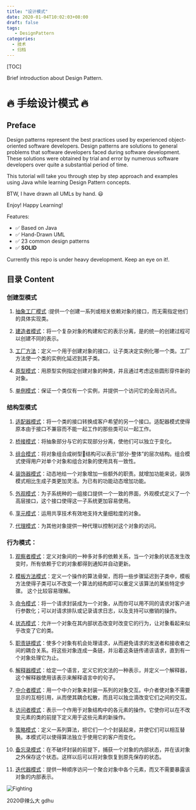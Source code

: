 ```yaml
---
title: "设计模式"
date: 2020-01-04T10:02:03+08:00
draft: false
tags: 
   - DesignPattern
categories:
  - 技术
  - 归档
---
```


[TOC]

 Brief introduction about Design Pattern.

<!--more-->


# :fire: 手绘设计模式 :fire:

## Preface

Design patterns represent the best practices used by experienced object-oriented software 
developers. Design patterns are solutions to general problems that software developers 
faced during software development. 
These solutions were obtained by trial and error by numerous 
software developers over quite a substantial period of time.

This tutorial will take you through step by step 
approach and examples using Java while learning Design Pattern concepts.

BTW, I have drawn all UMLs by hand. :smiley:

Enjoy! Happy Learning!

Features:

- :white_check_mark: Based on Java
- :white_check_mark: Hand-Drawn UML
- :white_check_mark: 23 common design patterns
- :white_check_mark: **SOLID**

Currently this repo is under heavy development. Keep an eye on it!.

## 目录 Content

### 创建型模式

1. [抽象工厂模式](015_AbstractPattern.md) :提供一个创建一系列或相关依赖对象的接口，而无需指定他们的具体实现类。

2. [建造者模式](013_BuilderPattern.md)：将一个复杂对象的构建和它的表示分离，是的统一的创建过程可以创建不同的表示。

3. [工厂方法](008_FactoryMethodPattern.md)：定义一个用于创建对象的接口，让子类决定实例化哪一个类。工厂方法使一个类的实例化延迟到其子类。

4. [原型模式](009_PrototypePattern.md)：用原型实例指定创建对象的种类，并且通过考虑这些圆形穿件新的对象。

5. [单例模式](021_SingletonPattern.md)：保证一个类仅有一个实例，并提供一个访问它的全局访问点。

### 结构型模式

1. [适配器模式](017_AdapterPattern.md)：将一个类的接口转换成客户希望的另一个接口。适配器模式使得原本由于接口不兼容而不能一起工作的那些类可以一起工作。

2. [桥接模式](022_BrigePattern.md)：将抽象部分与它的实现部分分离，使他们可以独立于变化。

3. [组合模式](019_CompositePattern.md)：将对象组合成树型🌲结构可以表示“部分-整体”的层次结构。组合模式使得用户对单个对象和组合对象的使用具有一致性。

4. [装饰器模式](006_DecoratorPattern.md)：动态地给一个对象增加一些额外的职责。就增加功能来说，装饰模式相比生成子类更加灵活。为已有的功能动态增加功能。

5. [外观模式](012_FacadePattern.md)：为子系统种的一组接口提供一个一致的界面，外观模式定义了一个高层接口，这个接口使得这一子系统更加容易使用。

6. [享元模式](026_FlyweightPattern.md)：运用共享技术有效地支持大量细粒度的对象。

7. [代理模式](007_ProxyPattern.md)：为其他对象提供一种代理以控制对这个对象的访问。

### 行为模式：

1. [观察者模式](014_ObserverPattern.md)：定义对象间的一种多对多的依赖关系，当一个对象的状态发生改变时，所有依赖于它的对象都得到通知并自动更新。

2. [模板方法模式](010_TemplateMethodPattern.md)：定义一个操作的算法骨架，而将一些步骤延迟到子类中，模板方法使得子类可以不改变一个算法的结构即可以重定义该算法的某些特定步骤。 这个比较容易理解。

3. [命令模式](023_CommandPattern.md)：将一个请求封装成为一个对象，从而你可以用不同的请求对客户进行参数化；可以对请求排队或记录请求日志，以及支持可以撤销的操作。

4. [状态模式](016_StatePattern.md)：允许一个对象在其内部状态改变时改变它的行为，让对象看起来似乎改变了它的类。

5. [职责链模式](024_ChainOfResponsibility.md)：使多个对象有机会处理请求，从而避免请求的发送者和接收者之间的耦合关系。将这些对象连成一条链，并沿着这条链传递该请求，直到有一个对象处理它为止。

6. [解释器模式](027_InterpreterPattern.md)：给定一个语言，定义它的文法的一种表示，并定义一个解释器，这个解释器使用该表示来解释语言中的句子。

7. [中介者模式](025_MediatorPattern.md)：用一个中介对象来封装一系列的对象交互。中介者使对象不需要显示的互相引用，从而使其耦合松散，而且可以独立滴改变它们之间的交互。

8. [访问者模式](028_VisitorPattern.md)：表示一个作用于对象结构中的各元素的操作。它使你可以在不改变元素的类的前提下定义用于这些元素的新操作。

9. [策略模式](002_StrategyPattern.md)：定义一系列算法，把它们一个个封装起来，并使它们可以相互替换。本模式可以使得算法独立于使用它的客户而变化。

10. [备忘录模式](018_MementoPattern.md)：在不破坏封装的前提下，捕获一个对象的内部状态，并在该对象之外保存这个状态。这样以后可以将对象恢复到原先保存的状态。

11. [迭代器模式](020_IteratorPattern.md)：提供一种顺序访问一个聚合对象中各个元素，而又不需要暴露该对象的内部表示。


![Fighting](https://gitee.com/gdhu/testtingop/raw/master/2019-12-27_001.jpg)


2020@辣么大 gdhu


